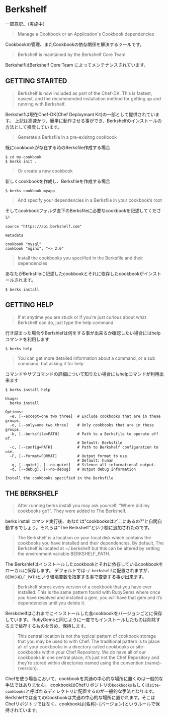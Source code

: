 # Berkshelf

一部意訳。（実施中）

>Manage a Cookbook or an Application's Cookbook dependencies

Cookbookの管理、またCookbookの依存関係を解決するツールです。

>Berkshelf is maintained by the Berkshelf Core Team

BerkshelfはBerkshelf Core Team によってメンテナンスされています。

## GETTING STARTED

>Berkshelf is now included as part of the Chef-DK. This is fastest, easiest, and the recommended installation method for getting up and running with Berkshelf.

Berkshelfは現在Chef-DK(Chef Deploymant Kit)の一部として提供されています。
上記は高速かつ、簡単に動作させる事ができ、Berkshelfのインストールの方法として推奨しています。

>Generate a Berksfile in a pre-exisitng cookbook

既にcookbookが存在する時のBerksfile作成する場合

	$ cd my-cookbook
	$ berks init .

>Or create a new cookbook

新しくcookbookを作成し、Berksfileを作成する場合

	$ berks cookbook myapp

>And specify your dependencies in a Berksfile in your cookbook’s root

そしてcookbookフォルダ直下のBerksfileに必要なcookbookを記述してください

	source "https://api.berkshelf.com"

	metadata

	cookbook "mysql"
	cookbook "nginx", "~> 2.6"

>Install the cookbooks you specified in the Berksfile and their dependencies

あなたがBerksfileに記述したcookbookとそれに依存したcookbookがインストールされます。

	$ berks install

## GETTING HELP

>If at anytime you are stuck or if you’re just curious about what Berkshelf can do, just type the help command

行き詰まった場合やBerfshlefは何をする事が出来るか確認したい場合にはhelpコマンドを利用します

	$ berks help

>You can get more detailed information about a command, or a sub command, but asking it for help

コマンドやサブコマンドの詳細について知りたい場合にもhelpコマンドが利用出来ます

	$ berks install help

	Usage:
	  berks install

	Options:
	  -e, [--except=one two three]  # Exclude cookbooks that are in these groups.
	  -o, [--only=one two three]    # Only cookbooks that are in these groups.
	  -b, [--berksfile=PATH]        # Path to a Berksfile to operate off of.
	                                # Default: Berksfile
	  -c, [--config=PATH]           # Path to Berkshelf configuration to use.
	  -F, [--format=FORMAT]         # Output format to use.
	                                # Default: human
	  -q, [--quiet], [--no-quiet]   # Silence all informational output.
	  -d, [--debug], [--no-debug]   # Output debug information

	Install the cookbooks specified in the Berksfile

## THE BERKSHELF

>After running berks install you may ask yourself, “Where did my cookbooks go?”. They were added to The Berkshelf.

berks install コマンド実行後、あなたは"cookbooksはどこにあるの?"と自問自動するでしょう。それらは"The Berkshelf"という棚に追加されたのです。

>The Berkshelf is a location on your local disk which contains the cookbooks you have installed and their dependencies. By default, The Berkshelf is located at ~/.berkshelf but this can be altered by setting the environment variable BERKSHELF_PATH.

The Berkshlefはインストールしたcookbookとそれに依存しているcookbookをローカルに保存します。
デフォルトでは`~/.berkshelf`に配置されますが、`BERKSHELF_PATH`という環境変数を指定する事で変更する事が出来ます。

>Berkshelf stores every version of a cookbook that you have ever installed. This is the same pattern found with RubyGems where once you have resolved and installed a gem, you will have that gem and it’s dependencies until you delete it.

Berskshelfはこれまでにインストールした各cookbookをバージョンごとに保存しています。
RubyGemsと同じように一度でもインストールしたものは削除するまで依存するものを含め、保持します。

>This central location is not the typical pattern of cookbook storage that you may be used to with Chef. The traditional pattern is to place all of your cookbooks in a directory called cookbooks or site-cookbooks within your Chef Repository. We do have all of our cookbooks in one central place, it’s just not the Chef Repository and they’re stored within directories named using the convention {name}-{version}.

Chefを使う場合において、cookbookを共通の中心的な場所に置くのは一般的な手法ではありません。
cookbookはChefリポジトリの`bookbooks`もしくは`site-cookbooks`と呼ばれるディレクトリに配置するのが一般的な手法となります。
Berfshlefでは全てのCookbookは共通の中心的な場所に置かれます。そこはChefリポジトリではなく、cookbookは{名称}-{バージョン}というルールで保持されています。



